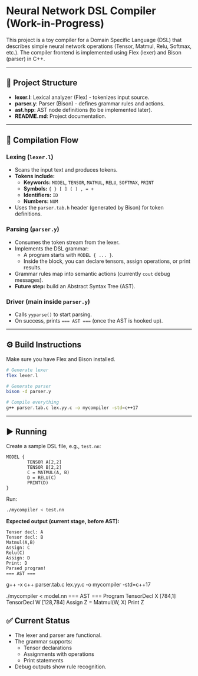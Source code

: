# Neural Network DSL Compiler (Work-in-Progress)

This project is a toy compiler for a Domain Specific Language (DSL) that describes simple neural network operations (Tensor, Matmul, Relu, Softmax, etc.). The compiler frontend is implemented using Flex (lexer) and Bison (parser) in C++.

---

## 📂 Project Structure

- **lexer.l**: Lexical analyzer (Flex) - tokenizes input source.
- **parser.y**: Parser (Bison) - defines grammar rules and actions.
- **ast.hpp**: AST node definitions (to be implemented later).
- **README.md**: Project documentation.

---

## 🔄 Compilation Flow

### Lexing (`lexer.l`)
- Scans the input text and produces tokens.
- **Tokens include:**
    - **Keywords:** `MODEL`, `TENSOR`, `MATMUL`, `RELU`, `SOFTMAX`, `PRINT`
    - **Symbols:** `{ } [ ] ( ) , = +`
    - **Identifiers:** `ID`
    - **Numbers:** `NUM`
- Uses the `parser.tab.h` header (generated by Bison) for token definitions.

### Parsing (`parser.y`)
- Consumes the token stream from the lexer.
- Implements the DSL grammar:
    - A program starts with `MODEL { ... }`.
    - Inside the block, you can declare tensors, assign operations, or print results.
- Grammar rules map into semantic actions (currently `cout` debug messages).
- **Future step:** build an Abstract Syntax Tree (AST).

### Driver (main inside `parser.y`)
- Calls `yyparse()` to start parsing.
- On success, prints `=== AST ===` (once the AST is hooked up).

---

## ⚙️ Build Instructions

Make sure you have Flex and Bison installed.

```bash
# Generate lexer
flex lexer.l

# Generate parser
bison -d parser.y

# Compile everything
g++ parser.tab.c lex.yy.c -o mycompiler -std=c++17
```

---

## ▶️ Running

Create a sample DSL file, e.g., `test.nn`:

```text
MODEL {
        TENSOR A[2,2]
        TENSOR B[2,2]
        C = MATMUL(A, B)
        D = RELU(C)
        PRINT(D)
}
```

Run:

```bash
./mycompiler < test.nn
```

**Expected output (current stage, before AST):**
```
Tensor decl: A
Tensor decl: B
Matmul(A,B)
Assign: C
Relu(C)
Assign: D
Print: D
Parsed program!
=== AST ===
```
g++ -x c++ parser.tab.c lex.yy.c -o mycompiler -std=c++17

./mycompiler < model.nn 
=== AST ===
Program
  TensorDecl X [784,1]
  TensorDecl W [128,784]
  Assign Z =
    Matmul(W, X)
  Print Z

## ✅ Current Status

- The lexer and parser are functional.
- The grammar supports:
    - Tensor declarations
    - Assignments with operations
    - Print statements
- Debug outputs show rule recognition.
